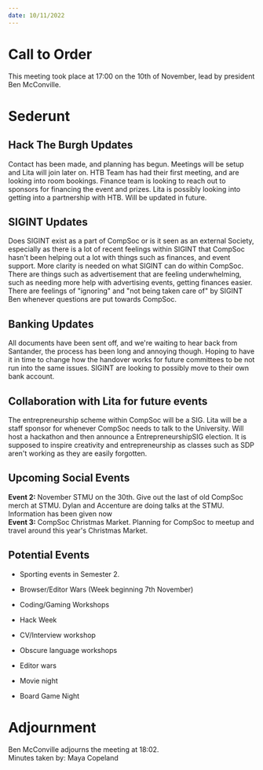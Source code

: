 ```yaml
---
date: 10/11/2022
---
```


# Call to Order

This meeting took place at 17:00 on the 10th of November, lead by
president Ben McConville.

# Sederunt

## Hack The Burgh Updates

Contact has been made, and planning has begun. Meetings will be setup
and Lita will join later on. HTB Team has had their first meeting, and
are looking into room bookings. Finance team is looking to reach out to
sponsors for financing the event and prizes. Lita is possibly looking
into getting into a partnership with HTB. Will be updated in future.

## SIGINT Updates

Does SIGINT exist as a part of CompSoc or is it seen as an external
Society, especially as there is a lot of recent feelings within SIGINT
that CompSoc hasn't been helping out a lot with things such as finances,
and event support. More clarity is needed on what SIGINT can do within
CompSoc. There are things such as advertisement that are feeling
underwhelming, such as needing more help with advertising events,
getting finances easier. There are feelings of \"ignoring\" and \"not
being taken care of\" by SIGINT Ben whenever questions are put towards
CompSoc.

## Banking Updates

All documents have been sent off, and we're waiting to hear back from
Santander, the process has been long and annoying though. Hoping to have
it in time to change how the handover works for future committees to be
not run into the same issues. SIGINT are looking to possibly move to
their own bank account.

## Collaboration with Lita for future events

The entrepreneurship scheme within CompSoc will be a SIG. Lita will be a
staff sponsor for whenever CompSoc needs to talk to the University. Will
host a hackathon and then announce a EntrepreneurshipSIG election. It is
supposed to inspire creativity and entrepreneurship as classes such as
SDP aren't working as they are easily forgotten.

## Upcoming Social Events

**Event 2:** November STMU on the 30th. Give out the last of old
CompSoc merch at STMU. Dylan and Accenture are doing talks at the STMU. Information has been given now \
**Event 3:** CompSoc Christmas Market. Planning for CompSoc to meetup
and travel around this year's Christmas Market.

## Potential Events

-   Sporting events in Semester 2.

-   Browser/Editor Wars (Week beginning 7th November)

-   Coding/Gaming Workshops

-   Hack Week

-   CV/Interview workshop

-   Obscure language workshops

-   Editor wars

-   Movie night

-   Board Game Night

# Adjournment

Ben McConville adjourns the meeting at 18:02.\
Minutes taken by: Maya Copeland
